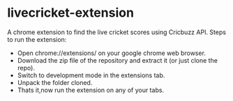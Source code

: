 # livecricket-extension
A chrome extension to find the live cricket scores using Cricbuzz API.
Steps to run the extension:
* Open chrome://extensions/ on your google chrome web browser.
* Download the zip file of the repository and extract it (or just clone the repo).
* Switch to development mode in the extensions tab.
* Unpack the folder cloned.
* Thats it,now run the extension on any of your tabs.
